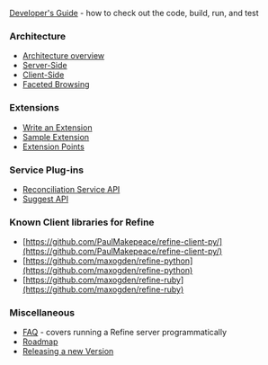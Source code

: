 [Developer's Guide](wiki/Developers-Guide) - how to check out the code, build, run, and test

### Architecture
* [Architecture overview](http://code.google.com/p/google-refine/wiki/Architecture)
* [Server-Side](http://code.google.com/p/google-refine/wiki/ServerSideArchitecture)
* [Client-Side](http://code.google.com/p/google-refine/wiki/ClientSideArchitecture)
* [Faceted Browsing](http://code.google.com/p/google-refine/wiki/FacetedBrowsingArchitecture)

### Extensions
* [Write an Extension](http://code.google.com/p/google-refine/wiki/WriteAnExtension)
* [Sample Extension](http://code.google.com/p/google-refine/wiki/SampleExtension)
* [Extension Points](http://code.google.com/p/google-refine/wiki/ExtensionPoints)

### Service Plug-ins
* [Reconciliation Service API](http://code.google.com/p/google-refine/wiki/ReconciliationServiceApi)
* [Suggest API](http://code.google.com/p/google-refine/wiki/SuggestApi)

### Known Client libraries for Refine
* [https://github.com/PaulMakepeace/refine-client-py/](https://github.com/PaulMakepeace/refine-client-py/)
* [https://github.com/maxogden/refine-python](https://github.com/maxogden/refine-python)
* [https://github.com/maxogden/refine-ruby](https://github.com/maxogden/refine-ruby)

### Miscellaneous
* [FAQ](FAQ) - covers running a Refine server programmatically
* [Roadmap](Roadmap)
* [Releasing a new Version](ReleasingVersionM)